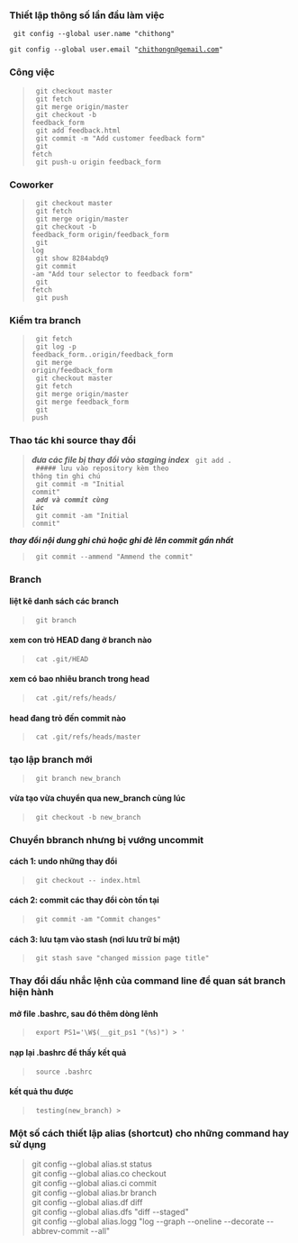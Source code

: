 ### Thiết lập thông số lần đầu làm việc
<code> git config --global user.name "chithong"</code><br/>
<code> git config --global user.email "chithongn@gemail.com"</code>
 
### Công việc
> <code> git checkout master</code><br/>
> <code> git fetch</code><br/>
> <code> git merge origin/master</code><br/>
> <code> git checkout -b feedback_form</code><br/>
> <code> git add feedback.html</code><br/>
> <code> git commit -m "Add customer feedback form"</code><br/>
> <code> git fetch</code><br/>
> <code> git push-u origin feedback_form</code><br/>
 
### Coworker
> <code> git checkout master</code><br/>
> <code> git fetch</code><br/>
> <code> git merge origin/master</code><br/>
> <code> git checkout -b feedback_form origin/feedback_form</code><br/>
> <code> git log</code><br/>
> <code> git show 8284abdq9</code><br/>
> <code> git commit -am "Add tour selector to feedback form"</code><br/>
> <code> git fetch</code><br/>
> <code> git push</code><br/>
 
### Kiểm tra branch
> <code> git fetch</code><br/>
> <code> git log -p feedback_form..origin/feedback_form</code><br/>
> <code> git merge origin/feedback_form</code><br/>
> <code> git checkout master</code><br/>
> <code> git fetch</code><br/>
> <code> git merge origin/master</code><br/>
> <code> git merge feedback_form</code><br/>
> <code> git push</code><br/>

### Thao tác khi source thay đổi
> ***đưa các file bị thay đổi vào staging index***
> <code> git add .</code><br/>
> <code> ##### lưu vào repository kèm theo thông tin ghi chú</code><br/>
> <code> git commit -m "Initial commit"</code><br/>
> <code>  ***add và commit cùng lúc*** </code><br/>
> <code> git commit -am "Initial commit"</code><br/>
 
***thay đổi nội dung ghi chú hoặc ghi đè lên commit gần nhất***

> <code> git commit --ammend "Ammend the commit"</code>

### Branch
#### liệt kê danh sách các branch
> <code> git branch</code>
 
#### xem con trỏ HEAD đang ở branch nào
> <code> cat .git/HEAD</code>
 
#### xem có bao nhiêu branch trong head
> <code> cat .git/refs/heads/</code>
 
#### head đang trỏ đến commit nào
> <code> cat .git/refs/heads/master</code>
 
### tạo lập branch mới
> <code> git branch new_branch</code>
#### vừa tạo vừa chuyển qua new_branch cùng lúc
> <code> git checkout -b new_branch</code>

### Chuyển bbranch nhưng bị vướng uncommit
#### cách 1: undo những thay đổi
> <code> git checkout -- index.html</code>
 
#### cách 2: commit các thay đổi còn tồn tại
> <code> git commit -am "Commit changes"</code> 

#### cách 3: lưu tạm vào stash (nơi lưu trữ bí mật)
> <code> git stash save "changed mission page title"</code> 

### Thay đổi dấu nhắc lệnh của command line để quan sát branch hiện hành
#### mở file .bashrc, sau đó thêm dòng lênh
> <code> export PS1='\W$(__git_ps1 "(%s)") > '</code>
#### nạp lại .bashrc để thấy kết quả
> <code> source .bashrc</code>
 
#### kết quả thu được
> <code> testing(new_branch) ></code>

### Một số cách thiết lập alias (shortcut) cho những command hay sử dụng
> git config --global alias.st status<br/>
> git config --global alias.co checkout<br/>
> git config --global alias.ci commit<br/>
> git config --global alias.br branch<br/>
> git config --global alias.df diff<br/>
> git config --global alias.dfs "diff --staged"<br/>
> git config --global alias.logg "log --graph --oneline --decorate --abbrev-commit --all"

